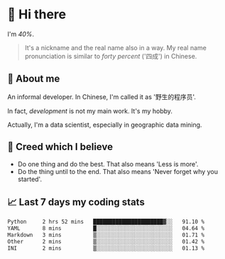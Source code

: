 # 👋 Hi there

I'm *40%*.

> It's a nickname and the real name also in a way.
> My real name pronunciation is similar to *forty percent* ('四成') in Chinese.

## :speech_balloon: About me

An informal developer. In Chinese, I'm called it as '野生的程序员'.

In fact, _development_ is not my main work. It's my hobby.

Actually, I'm a data scientist, especially in geographic data mining.

## :see_no_evil: Creed which I believe

- Do one thing and do the best. That also means 'Less is more'.
- Do the thing until to the end. That also means 'Never forget why you started'.

## :chart_with_upwards_trend: Last 7 days my coding stats

<!--START_SECTION:waka-->

```txt
Python     2 hrs 52 mins   ██████████████████████▓░░   91.10 %
YAML       8 mins          █░░░░░░░░░░░░░░░░░░░░░░░░   04.64 %
Markdown   3 mins          ▒░░░░░░░░░░░░░░░░░░░░░░░░   01.71 %
Other      2 mins          ▒░░░░░░░░░░░░░░░░░░░░░░░░   01.42 %
INI        2 mins          ▒░░░░░░░░░░░░░░░░░░░░░░░░   01.13 %
```

<!--END_SECTION:waka-->

